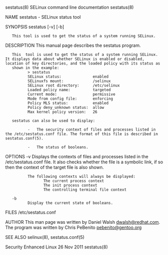 sestatus(8)                                                                           SELinux command line documentation                                                                          sestatus(8)



NAME
       sestatus - SELinux status tool


SYNOPSIS
       sestatus [-v] [-b]

       This tool is used to get the status of a system running SELinux.


DESCRIPTION
       This manual page describes the sestatus program.

       This  tool is used to get the status of a system running SELinux. It displays data about whether SELinux is enabled or disabled, location of key directories, and the loaded policy with its status as
       shown in the example:
              > sestatus
              SELinux status:              enabled
              SELinuxfs mount:             /selinux
              SELinux root directory:      /etc/selinux
              Loaded policy name:          targeted
              Current mode:                permissive
              Mode from config file:       enforcing
              Policy MLS status:           enabled
              Policy deny_unknown status:  allow
              Max kernel policy version:   26

       sestatus can also be used to display:

              -   The security context of files and processes listed in the /etc/sestatus.conf file. The format of this file is described in sestatus.conf(5).

              -   The status of booleans.


OPTIONS
       -v
              Displays the contexts of files and processes listed in the /etc/sestatus.conf file. It also checks whether the file is a symbolic link, if so then the context  of  the  target  file  is  also
              shown.

              The following contexts will always be displayed:
                     The current process context
                     The init process context
                     The controlling terminal file context

       -b
              Display the current state of booleans.


FILES
       /etc/sestatus.conf


AUTHOR
       This man page was written by Daniel Walsh <dwalsh@redhat.com>.
       The program was written by Chris PeBenito <pebenito@gentoo.org>


SEE ALSO
       selinux(8), sestatus.conf(5)




Security Enhanced Linux                                                                          26 Nov 2011                                                                                      sestatus(8)
